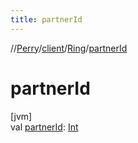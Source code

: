 ```yaml
---
title: partnerId
---
```

//[Perry](../../../index.html)/[client](../index.html)/[Ring](index.html)/[partnerId](partner-id.html)



# partnerId



[jvm]\
val [partnerId](partner-id.html): [Int](https://kotlinlang.org/api/latest/jvm/stdlib/kotlin/-int/index.html)




